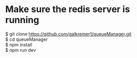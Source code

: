 # Make sure the redis server is running
 $ git clone https://github.com/galkremer1/queueManager.git <br />
 $ cd queueManager <br />
 $ npm install <br />
 $ npm run dev 

